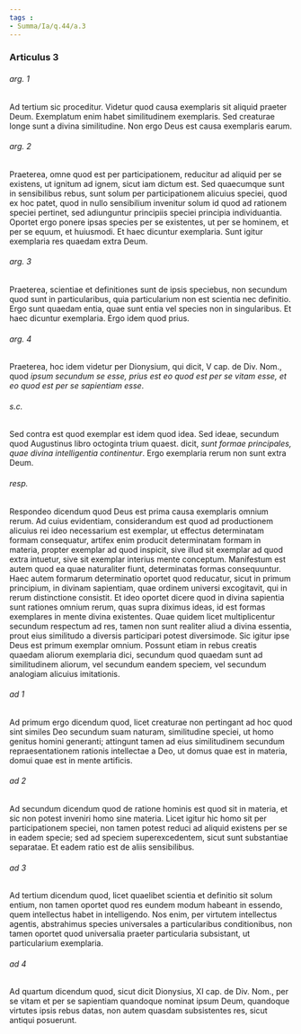 ```yaml
---
tags : 
- Summa/Ia/q.44/a.3
---
```


### Articulus 3

###### arg. 1
Ad tertium sic proceditur. Videtur quod causa exemplaris sit aliquid praeter Deum. Exemplatum enim habet similitudinem exemplaris. Sed creaturae longe sunt a divina similitudine. Non ergo Deus est causa exemplaris earum.

###### arg. 2
Praeterea, omne quod est per participationem, reducitur ad aliquid per se existens, ut ignitum ad ignem, sicut iam dictum est. Sed quaecumque sunt in sensibilibus rebus, sunt solum per participationem alicuius speciei, quod ex hoc patet, quod in nullo sensibilium invenitur solum id quod ad rationem speciei pertinet, sed adiunguntur principiis speciei principia individuantia. Oportet ergo ponere ipsas species per se existentes, ut per se hominem, et per se equum, et huiusmodi. Et haec dicuntur exemplaria. Sunt igitur exemplaria res quaedam extra Deum.

###### arg. 3
Praeterea, scientiae et definitiones sunt de ipsis speciebus, non secundum quod sunt in particularibus, quia particularium non est scientia nec definitio. Ergo sunt quaedam entia, quae sunt entia vel species non in singularibus. Et haec dicuntur exemplaria. Ergo idem quod prius.

###### arg. 4
Praeterea, hoc idem videtur per Dionysium, qui dicit, V cap. de Div. Nom., quod *ipsum secundum se esse, prius est eo quod est per se vitam esse, et eo quod est per se sapientiam esse*.

###### s.c.
Sed contra est quod exemplar est idem quod idea. Sed ideae, secundum quod Augustinus libro octoginta trium quaest. dicit, *sunt formae principales, quae divina intelligentia continentur*. Ergo exemplaria rerum non sunt extra Deum.

###### resp.
Respondeo dicendum quod Deus est prima causa exemplaris omnium rerum. Ad cuius evidentiam, considerandum est quod ad productionem alicuius rei ideo necessarium est exemplar, ut effectus determinatam formam consequatur, artifex enim producit determinatam formam in materia, propter exemplar ad quod inspicit, sive illud sit exemplar ad quod extra intuetur, sive sit exemplar interius mente conceptum. Manifestum est autem quod ea quae naturaliter fiunt, determinatas formas consequuntur. Haec autem formarum determinatio oportet quod reducatur, sicut in primum principium, in divinam sapientiam, quae ordinem universi excogitavit, qui in rerum distinctione consistit. Et ideo oportet dicere quod in divina sapientia sunt rationes omnium rerum, quas supra diximus ideas, id est formas exemplares in mente divina existentes. Quae quidem licet multiplicentur secundum respectum ad res, tamen non sunt realiter aliud a divina essentia, prout eius similitudo a diversis participari potest diversimode. Sic igitur ipse Deus est primum exemplar omnium. Possunt etiam in rebus creatis quaedam aliorum exemplaria dici, secundum quod quaedam sunt ad similitudinem aliorum, vel secundum eandem speciem, vel secundum analogiam alicuius imitationis.

###### ad 1
Ad primum ergo dicendum quod, licet creaturae non pertingant ad hoc quod sint similes Deo secundum suam naturam, similitudine speciei, ut homo genitus homini generanti; attingunt tamen ad eius similitudinem secundum repraesentationem rationis intellectae a Deo, ut domus quae est in materia, domui quae est in mente artificis.

###### ad 2
Ad secundum dicendum quod de ratione hominis est quod sit in materia, et sic non potest inveniri homo sine materia. Licet igitur hic homo sit per participationem speciei, non tamen potest reduci ad aliquid existens per se in eadem specie; sed ad speciem superexcedentem, sicut sunt substantiae separatae. Et eadem ratio est de aliis sensibilibus.

###### ad 3
Ad tertium dicendum quod, licet quaelibet scientia et definitio sit solum entium, non tamen oportet quod res eundem modum habeant in essendo, quem intellectus habet in intelligendo. Nos enim, per virtutem intellectus agentis, abstrahimus species universales a particularibus conditionibus, non tamen oportet quod universalia praeter particularia subsistant, ut particularium exemplaria.

###### ad 4
Ad quartum dicendum quod, sicut dicit Dionysius, XI cap. de Div. Nom., per se vitam et per se sapientiam quandoque nominat ipsum Deum, quandoque virtutes ipsis rebus datas, non autem quasdam subsistentes res, sicut antiqui posuerunt.


